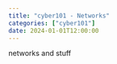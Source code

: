 ```yaml
---
title: "cyber101 - Networks"
categories: ["cyber101"]
date: 2024-01-01T12:00:00
---
```


networks and stuff